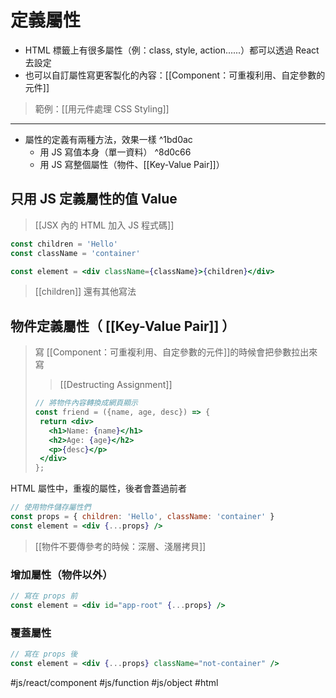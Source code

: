 # 定義屬性
- HTML 標籤上有很多屬性（例：class, style, action......）都可以透過 React 去設定
- 也可以自訂屬性寫更客製化的內容：[[Component：可重複利用、自定參數的元件]]
>範例：[[用元件處理 CSS Styling]]

---

- 屬性的定義有兩種方法，效果一樣 ^1bd0ac
	- 用 JS 寫值本身（單一資料） ^8d0c66
	- 用 JS 寫整個屬性（物件、[[Key-Value Pair]]）

## 只用 JS 定義屬性的值 Value

>[[JSX 內的 HTML 加入 JS 程式碼]]

```jsx
const children = 'Hello'
const className = 'container'

const element = <div className={className}>{children}</div>
```
>[[children]] 還有其他寫法

## 物件定義屬性（ [[Key-Value Pair]] ）
>寫 [[Component：可重複利用、自定參數的元件]]的時候會把參數拉出來寫
>>[[Destructing Assignment]]
>```jsx
>// 將物件內容轉換成網頁顯示
>const friend = ({name, age, desc}) => {
>  return <div>
>    <h1>Name: {name}</h1>
>    <h2>Age: {age}</h2>
>    <p>{desc}</p>
>  </div>
>};
>```
>

HTML 屬性中，重複的屬性，後者會蓋過前者
```jsx
// 使用物件儲存屬性們
const props = { children: 'Hello', className: 'container' }
const element = <div {...props} />
```
>[[物件不要傳參考的時候：深層、淺層拷貝]]

### 增加屬性（物件以外）
```jsx
// 寫在 props 前
const element = <div id="app-root" {...props} />
```
### 覆蓋屬性
```jsx
// 寫在 props 後
const element = <div {...props} className="not-container" />
```


#js/react/component #js/function #js/object #html